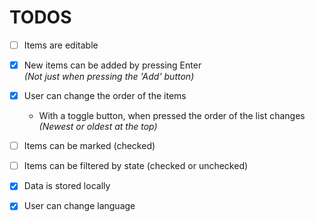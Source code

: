TODOS
=====

* [ ] Items are editable

* [x] New items can be added by pressing Enter<br>
_(Not just when pressing the 'Add' button)_

* [x] User can change the order of the items

    + With a toggle button, when pressed the order of the list changes _(Newest or oldest at the top)_

* [ ] Items can be marked (checked)

* [ ] Items can be filtered by state (checked or unchecked)

* [x] Data is stored locally

* [x] User can change language
